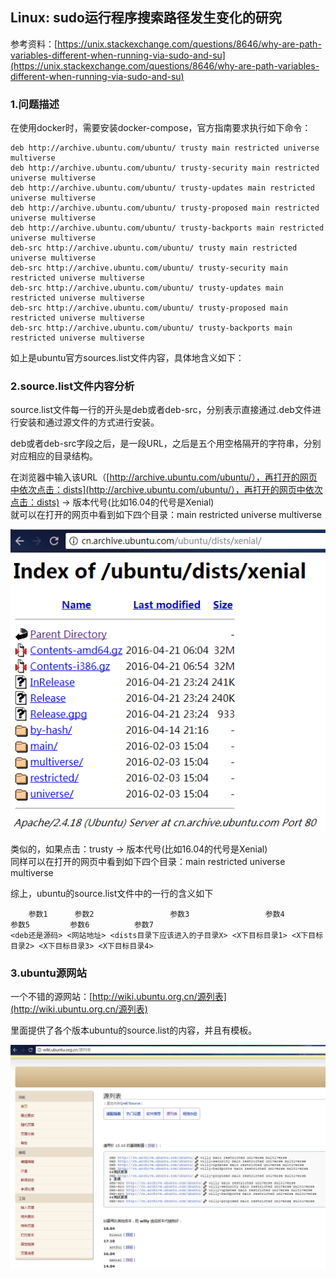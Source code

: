 ## Linux: sudo运行程序搜索路径发生变化的研究

参考资料：[https://unix.stackexchange.com/questions/8646/why-are-path-variables-different-when-running-via-sudo-and-su](https://unix.stackexchange.com/questions/8646/why-are-path-variables-different-when-running-via-sudo-and-su)

### 1.问题描述

在使用docker时，需要安装docker-compose，官方指南要求执行如下命令：

```shell
deb http://archive.ubuntu.com/ubuntu/ trusty main restricted universe multiverse
deb http://archive.ubuntu.com/ubuntu/ trusty-security main restricted universe multiverse
deb http://archive.ubuntu.com/ubuntu/ trusty-updates main restricted universe multiverse
deb http://archive.ubuntu.com/ubuntu/ trusty-proposed main restricted universe multiverse
deb http://archive.ubuntu.com/ubuntu/ trusty-backports main restricted universe multiverse
deb-src http://archive.ubuntu.com/ubuntu/ trusty main restricted universe multiverse
deb-src http://archive.ubuntu.com/ubuntu/ trusty-security main restricted universe multiverse
deb-src http://archive.ubuntu.com/ubuntu/ trusty-updates main restricted universe multiverse
deb-src http://archive.ubuntu.com/ubuntu/ trusty-proposed main restricted universe multiverse
deb-src http://archive.ubuntu.com/ubuntu/ trusty-backports main restricted universe multiverse
```

如上是ubuntu官方sources.list文件内容，具体地含义如下：

### 2.source.list文件内容分析

source.list文件每一行的开头是deb或者deb-src，分别表示直接通过.deb文件进行安装和通过源文件的方式进行安装。

deb或者deb-src字段之后，是一段URL，之后是五个用空格隔开的字符串，分别对应相应的目录结构。

在浏览器中输入该URL（[http://archive.ubuntu.com/ubuntu/），再打开的网页中依次点击：dists](http://archive.ubuntu.com/ubuntu/），再打开的网页中依次点击：dists) -&gt; 版本代号\(比如16.04的代号是Xenial\)  
就可以在打开的网页中看到如下四个目录：main restricted universe multiverse

![](/assets/lin007_02.png)

类似的，如果点击：trusty -&gt; 版本代号\(比如16.04的代号是Xenial\)  
同样可以在打开的网页中看到如下四个目录：main restricted universe multiverse

综上，ubuntu的source.list文件中的一行的含义如下

```shell
    参数1      参数2                 参数3                 参数4           参数5         参数6          参数7
<deb还是源码> <网站地址> <dists目录下应该进入的子目录X> <X下目标目录1> <X下目标目录2> <X下目标目录3> <X下目标目录4>
```

### 3.ubuntu源网站

一个不错的源网站：[http://wiki.ubuntu.org.cn/源列表](http://wiki.ubuntu.org.cn/源列表)

里面提供了各个版本ubuntu的source.list的内容，并且有模板。

![](/assets/lin007_01png.png)

